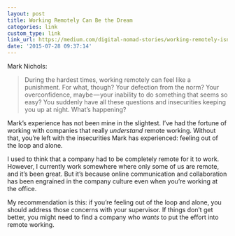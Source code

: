 ```yaml
---
layout: post
title: Working Remotely Can Be the Dream
categories: link
custom_type: link
link_url: https://medium.com/digital-nomad-stories/working-remotely-isn-t-always-a-dream-151619ae45dc
date: '2015-07-28 09:37:14'
---
```

Mark Nichols:

> During the hardest times, working remotely can feel like a punishment. For what, though? Your defection from the norm? Your overconfidence, maybe — your inability to do something that seems so easy? You suddenly have all these questions and insecurities keeping you up at night. What’s happening?

Mark’s experience has not been mine in the slightest. I’ve had the fortune of working with companies that really _understand_ remote working. Without that, you’re left with the insecurities Mark has experienced: feeling out of the loop and alone.

I used to think that a company had to be completely remote for it to work. However, I currently work somewhere where only some of us are remote, and it’s been great. But it’s because online communication and collaboration has been engrained in the company culture even when you’re working at the office.

My recommendation is this: if you’re feeling out of the loop and alone, you should address those concerns with your supervisor. If things don’t get better, you might need to find a company who _wants_ to put the effort into remote working.
